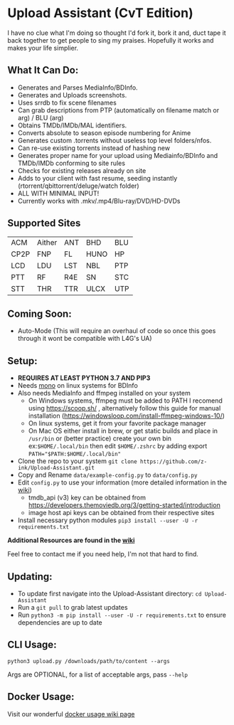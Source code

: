 # Upload Assistant (CvT Edition)

I have no clue what I'm doing so thought I'd fork it, bork it and, duct tape it back together to get people to sing my praises. Hopefully it works and makes your life simplier.

## What It Can Do:
  - Generates and Parses MediaInfo/BDInfo.
  - Generates and Uploads screenshots.
  - Uses srrdb to fix scene filenames
  - Can grab descriptions from PTP (automatically on filename match or arg) / BLU (arg)
  - Obtains TMDb/IMDb/MAL identifiers.
  - Converts absolute to season episode numbering for Anime
  - Generates custom .torrents without useless top level folders/nfos.
  - Can re-use existing torrents instead of hashing new
  - Generates proper name for your upload using Mediainfo/BDInfo and TMDb/IMDb conforming to site rules
  - Checks for existing releases already on site
  - Adds to your client with fast resume, seeding instantly (rtorrent/qbittorrent/deluge/watch folder)
  - ALL WITH MINIMAL INPUT!
  - Currently works with .mkv/.mp4/Blu-ray/DVD/HD-DVDs

## Supported Sites

|      |      |      |     |      |
|------|------|------|-----|------|
| ACM  | Aither | ANT  | BHD | BLU  |
| CP2P |  FNP   |  FL  | HUNO |  HP  |
| LCD  |  LDU   | LST  | NBL  | PTP  |
| PTT  |   RF   | R4E  |  SN  | STC  |
| STT  |  THR   | TTR  |ULCX |  UTP |







## Coming Soon:
  - Auto-Mode (This will require an overhaul of code so once this goes through it wont be compatible with L4G's UA)


  

## **Setup:**
   - **REQUIRES AT LEAST PYTHON 3.7 AND PIP3**
   - Needs [mono](https://www.mono-project.com/) on linux systems for BDInfo
   - Also needs MediaInfo and ffmpeg installed on your system
      - On Windows systems, ffmpeg must be added to PATH I recomend using https://scoop.sh/ , alternatively follow this guide for manual installation (https://windowsloop.com/install-ffmpeg-windows-10/) 
      - On linux systems, get it from your favorite package manager
      - On Mac OS either install in brew, or get static builds and place in `/usr/bin` or (better practice) create your own bin ex:`$HOME/.local/bin` then edit `$HOME/.zshrc` by adding export `PATH="$PATH:$HOME/.local/bin"`
   - Clone the repo to your system `git clone https://github.com/z-ink/Upload-Assistant.git`
   - Copy and Rename `data/example-config.py` to `data/config.py`
   - Edit `config.py` to use your information (more detailed information in the [wiki](https://github.com/L4GSP1KE/Upload-Assistant/wiki))
      - tmdb_api (v3) key can be obtained from https://developers.themoviedb.org/3/getting-started/introduction
      - image host api keys can be obtained from their respective sites
   - Install necessary python modules `pip3 install --user -U -r requirements.txt`
     
   

   **Additional Resources are found in the [wiki](https://github.com/L4GSP1KE/Upload-Assistant/wiki)**
   
   Feel free to contact me if you need help, I'm not that hard to find.

## **Updating:**
  - To update first navigate into the Upload-Assistant directory: `cd Upload-Assistant`
  - Run a `git pull` to grab latest updates
  - Run `python3 -m pip install --user -U -r requirements.txt` to ensure dependencies are up to date
## **CLI Usage:**
  
  `python3 upload.py /downloads/path/to/content --args`
  
  Args are OPTIONAL, for a list of acceptable args, pass `--help`
## **Docker Usage:**
  Visit our wonderful [docker usage wiki page](https://github.com/L4GSP1KE/Upload-Assistant/wiki/Docker)
